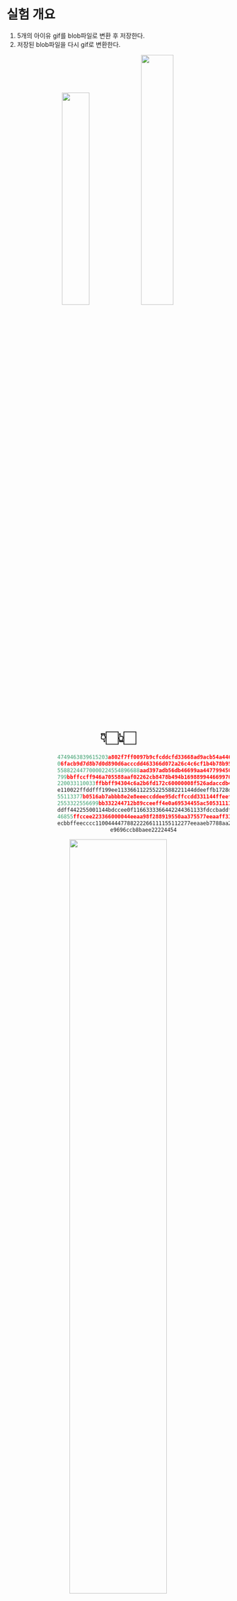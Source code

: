 # 실험 개요

1. 5개의 아이유 gif를 blob파일로 변환 후 저장한다.
2. 저장된 blob파일을 다시 gif로 변환한다.
<div align="center">

<img src="아이유5.gif" width="35%" /><img src="아이유3.gif" width="38%" />

# 👇🏻👆🏻


```python
                4749463839615203a802f7ff0097b9cfcddcfd33668ad9acb54a446effffffd193925b1a2b8aaabbefbacdb27
                06facb9d7d8b7d0d890d6acccdd463366d072a26c4c6cf1b4b78b95b5b68c8e77aabb000011904d516a739433
                55882244770000224554896688aad397adb56db46699aa447799450f46da64751122665577992233772244887
                799bbffccff946a705588aaf02262cb8478b494b169889944669970444dd9afef6c3149904c92558899eeffff
                220033110033ffbbff94304c6a2b6fd172c60000008f526adaccdb44668890718effddee000033b451b292071
                e110022ffddfff199ee113366112255225588221144ddeeffb1728db594cf00225511447099ccd72211330011
                55113377b0516ab7abbb8e2e8eeeccddee95dcffccdd331144ffeeff7799aa714c8b6a76aa908a94bbddee222
                2553322556699bb332244712b89cceeff4e0a69534455ac50531111443344779470ad33448872677cffaaffbb
                ddff442255001144bdccee0f1166333366442244361133fdccbaddffffad52955577aa553355f396ae443355b
                46855ffccee223366000044eeaa98f288919550aa375577eeaaff312333ffcccc2f000aaacceedcaa98225577
                ecbbffeecccc110044447788222266111155112277eeaaeb7788aa2200226b0c73333355360033edddeeeacce
                e9696ccb8baee22224454
```


</div>
<div align="center">
<img src="https://github.com/user-attachments/assets/a0086c39-dadc-4110-9e5a-b80ae4ae9999" width="66%" />
</div>
<br>
  - AMI: Ubuntu 22.04 LTS
<br>
  - 아키텍처: x86/ARM
<br>
  - 테스트 환경: AWS i-family, d-family, c-family, r-family, m-family, t2-family, t3-family 인스턴스 사용


- - -

<br>

## I : 높은I/O (ssd)
<img src="https://github.com/user-attachments/assets/df14a4d8-a86c-423a-bbdd-4fcd042c6c51" width="66%" />

| **인스턴스** | **vCPU** | **메모리(GiB)** | **인스턴스 스토리지(GB)** | **네트워킹 성능(Gbps)** | **실행 시간** | **평균 CPU 사용량** | **평균 메모리 사용량** |
| --- | --- | --- | --- | --- | --- | --- | --- |
| i3.large | 2 | 15.25 | 1 x 475 NVMe SSD | 최대 10 | 9693.98 ms | 49.50% | 4.70% |
| i3.xlarge | 4 | 30.5 | 1 x 950 NVMe SSD | 최대 10 | 11434.90 ms | 21.54% | 2.64% |
| i3.2xlarge | 8 | 61 | 1 x 1,900 NVMe SSD | 최대 10 | 9736.63 ms | 12.32% | 1.96% |


## d : 높은I/O (hdd)
<img src="https://github.com/user-attachments/assets/bc1084b4-0910-4415-a4a8-efb38d4ff9af" width="66%" />

| **인스턴스** | **vCPU** | **메모리(GiB)** | **인스턴스 스토리지(GB)** | **네트워크 성능** | **실행 시간** | **평균 CPU 사용량** | **평균 메모리 사용량** |
| --- | --- | --- | --- | --- | --- | --- | --- |
| d2.xlarge | 4 | 30.5 | 3 x 2000 HDD | 중간 | 10086.27 ms | 23.88% | 2.64% |
| d2.2xlarge | 8 | 61 | 6 x 2000 HDD | 높음 | 9761.97 ms | 12.34% | 1.80% |

## C : 컴퓨팅 최적화

<img src="https://github.com/user-attachments/assets/997bd9bd-1111-471e-8819-ad7f0800df08" width="66%" />

| **인스턴스** | **vCPU** | **메모리(GiB)** | **스토리지** | **전용 EBS 대역폭(Mbps)** | **네트워크 성능** | **실행 시간** | **평균 CPU 사용량** | **평균 메모리 사용량** |
| --- | --- | --- | --- | --- | --- | --- | --- | --- |
| c4.large | 2 | 3.75 | EBS 전용 | 500 | 중간 | 7299.39 ms | 49.32% | 14.76% |
| c4.xlarge | 4 | 7.5 | EBS 전용 | 750 | 높음 | 7768.09 ms | 23.84% | 7.66% |
| c4.2xlarge | 8 | 15 | EBS 전용 | 1,000 | 높음 | 7781.95 ms | 11.94% | 4.12% |

## R : 메모리 최적화
<img src="https://github.com/user-attachments/assets/4d3e0c1e-b946-44f7-a64d-1c9bfbfc52dc" width="66%" />

| **인스턴스** | **vCPU** | **메모리(GiB)** | **인스턴스 스토리지(GB)** | **네트워킹 성능(Gbps)** | **EBS 대역폭(Mbps)** | **실행 시간** | **평균 CPU 사용량** | **평균 메모리 사용량** |
| --- | --- | --- | --- | --- | --- | --- | --- | --- |
| r5.large | 2 | 16 | EBS 전용 | 최대 10 | 최대 4,750 | 8923.37 ms | 49.22% | 4.24% |
| r5.xlarge | 4 | 32 | EBS 전용 | 최대 10 | 최대 4,750 | 8498.46 ms | 24.56% | 2.90% |
| r5.2xlarge | 8 | 64 | EBS 전용 | 최대 10 | 최대 4,750 | 8362.76 ms | 12.26% | 1.64% |


## m : 범용
<img src="https://github.com/user-attachments/assets/0e40cdc4-f20d-4e1b-a8bb-621c34c7f9c5" width="66%" />

| **인스턴스** | **vCPU** | **메모리(GiB)** | **스토리지** | **전용 EBS 대역폭(Mbps)** | **네트워크 성능** | **실행 시간** | **평균 CPU 사용량** | **평균 메모리 사용량** |
| --- | --- | --- | --- | --- | --- | --- | --- | --- |
| m4.large | 2 | 8 | EBS 전용 | 450 | 중간 | 9075.25 ms | 49.10% | 7.58% |
| m4.xlarge | 4 | 16 | EBS 전용 | 750 | 높음 | 8787.36 ms | 24.62% | 3.92% |
| m4.2xlarge | 8 | 32 | EBS 전용 | 1,000 | 높음 | 8668.05 ms | 12.38% | 2.32% |

## t3 : 성능 순간 확장
<img src="https://github.com/user-attachments/assets/718ea4ca-fa84-438c-aa43-c6aae29ff1d3" width="66%" />

| **인스턴스** | **vCPU** | **시간당 CPU 크레딧** | **메모리(GiB)** | **스토리지** | **네트워크 성능(Gbps)** | **실행 시간** | **평균 CPU 사용량** | **평균 메모리 사용량** |
| --- | --- | --- | --- | --- | --- | --- | --- | --- |
| t3.large | 2 | 36 | 8 | EBS 전용 | 최대 5 | 10858.74 ms | 47.82% | 7.5% |
| t3.xlarge | 4 | 96 | 16 | EBS 전용 | 최대 5 | 10063.79 ms | 22.70% | 3.84% |
| t3.2xlarge | 8 | 192 | 32 | EBS 전용 | 최대 5 | 9133.77 ms | 11.88% | 2.42% |

## t2(x86) : 
<img src="https://github.com/user-attachments/assets/64d8341f-39ce-4228-b685-b65bc141a9a2" width="66%" />

| **인스턴스** | **vCPU** | **시간당 CPU 크레딧** | **메모리(GiB)** | **스토리지** | **네트워크 성능** | **실행 시간** | **평균 CPU 사용량** | **평균 메모리 사용량** |
| --- | --- | --- | --- | --- | --- | --- | --- | --- |
| t2.large | 2 | 36 | 8 | EBS 전용 | 낮음에서 중간 | 8506.82 ms | 47.54% | 7.18% |
| t2.xlarge | 4 | 54 | 16 | EBS 전용 | 중간 | 8124.47 ms | 25.46% | 3.72% |
| t2.2xlarge | 8 | 81 | 32 | EBS 전용 | 중간 | 8197.03 ms | 23.74% | 2.60% |


## t2(ARM) :
<img src="https://github.com/user-attachments/assets/8bdb0f05-b50d-43ff-bbd3-d6d80664f41a" width="66%" />

| **인스턴스** | **vCPU** | **시간당 CPU 크레딧** | **메모리(GiB)** | **스토리지** | **네트워크 성능** | **실행 시간** | **평균 CPU 사용량** | **평균 메모리 사용량** |
| --- | --- | --- | --- | --- | --- | --- | --- | --- |
| t4g.large | 2 | 8 | 30% | 36 | 최대 5 | 9133.60 ms | 47.78% | 6.38% |
| t4g.xlarge | 4 | 16 | 40% | 96 | 최대 5 | 9012.53 ms | 24.64% | 3.92% |
| t4g.2xlarge | 8 | 32 | 40% | 192 | 최대 5 | 8450.15 ms | 12.40% | 2.52% |

---
<img src="https://github.com/user-attachments/assets/2d9160a9-1dc2-436d-9b99-acd2109089a1" width="56%" />

---



# 📑 분석 1
![alt text](image.png)

### 1. **처음 실행 시 초기화 오버헤드**:

- EC2 인스턴스를 생성한 직후에는 시스템이 초기화되고 필요한 자원을 준비하는 시간이 필요할 수 있습니다. 이로 인해 초기 실행 시간은 길어질 수 있습니다.

### 2. **캐시와 메모리 관리**:

- 인스턴스가 실행된 후 일정 시간이 지나면 운영 체제가 자주 사용하는 데이터나 코드의 캐시를 유지하여 성능을 향상시킬 수 있습니다. 이로 인해 코드 실행 시간이 줄어들 수 있습니다.

---
# 📑 분석 2
- I 시리즈(높은 I/O), R 시리즈(메모리 최적화), C 시리즈(높은 컴퓨팅)중 C 시리즈가 더 빠른 이유: 해당 작업이 단순한 파일 I/O가 아니라 GIF → Blob → GIF 변환 과정에서 연산 작업이 포함되기 때문에, 높은 컴퓨팅 성능을 제공하는 C 시리즈가 더 적합했을 것으로 보입니다.
- 의문: I 시리즈가 D 시리즈보다 느리게 동작하는 이유에 대해 명확히 알 수 없습니다.
---

# 📑 분석 3

| **인스턴스** | **vCPU*** | **메모리(GiB)** | **스토리지** | **전용 EBS 대역폭(Mbps)** | **네트워크 성능***** | **실행 시간** | 평균 CPU 사용량 |
| --- | --- | --- | --- | --- | --- | --- | --- |
| m4.large | 2 | 8 | EBS 전용 | 450 | 중간 | 9075.25 ms | 49.10% |
| m4.xlarge | 4 | 16 | EBS 전용 | 750 | 높음 | 8787.36 ms | 24.62% |
- xlarge가 large보다 성능이 두 배정도 좋은데 왜 cpu 사용량을 1/2로 줄여서 프로그램을 실행할까? 비슷하게 cpu를 50%정도 사용하면 실행시간이 1/2로 줄어들지 않을까?
    - **CPU는 가능한 최소한의 리소스를 사용하여 작업을 수행하며, 이로 인해 CPU 사용량이 낮아질 수 있습니다.**
    - **CPU는 필요한 만큼만 리소스를 사용하고, 나머지는 대기 상태로 유지하여 시스템의 전반적인 성능과 안정성을 높이는 것이 중요**

